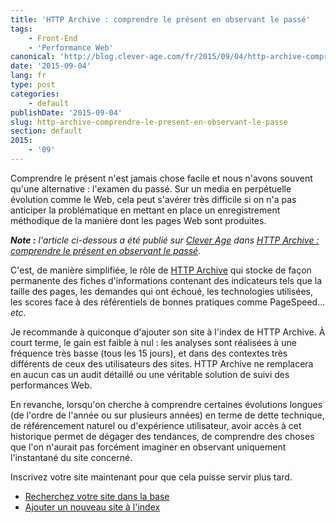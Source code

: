 ```yaml
---
title: 'HTTP Archive : comprendre le présent en observant le passé'
tags:
    - Front-End
    - 'Performance Web'
canonical: 'http://blog.clever-age.com/fr/2015/09/04/http-archive-comprendre-le-present-en-observant-le-passe/'
date: '2015-09-04'
lang: fr
type: post
categories:
    - default
publishDate: '2015-09-04'
slug: http-archive-comprendre-le-present-en-observant-le-passe
section: default
2015:
    - '09'
---
```


Comprendre le présent n'est jamais chose facile et nous n'avons souvent qu'une alternative : l'examen du passé. Sur un media en perpétuelle évolution comme le Web, cela peut s'avérer très difficile si on n'a pas anticiper la problématique en mettant en place un enregistrement méthodique de la manière dont les pages Web sont produites.

<!--more-->

<em class="canonical">**Note&nbsp;:** l'article ci-dessous a été publié sur [Clever Age](http://www.clever-age.com/fr/) dans [HTTP Archive : comprendre le présent en observant le passé](http://blog.clever-age.com/fr/2015/09/04/http-archive-comprendre-le-present-en-observant-le-passe/).</em>

C'est, de manière simplifiée, le rôle de <a title="HTTP Archive" href="//httparchive.org/">HTTP Archive</a> qui stocke de façon permanente des fiches d'informations contenant des indicateurs tels que la taille des pages, les demandes qui ont échoué, les technologies utilisées, les scores face à des référentiels de bonnes pratiques comme PageSpeed… <em>etc</em>.

Je recommande à quiconque d'ajouter son site à l'index de HTTP Archive. À court terme, le gain est faible à nul&nbsp;: les analyses sont réalisées à une fréquence très basse (tous les 15 jours), et dans des contextes très différents de ceux des utilisateurs des sites. HTTP Archive ne remplacera en aucun cas un audit détaillé ou une véritable solution de suivi des performances Web.

En revanche, lorsqu'on cherche à comprendre certaines évolutions longues (de l'ordre de l'année ou sur plusieurs années) en terme de dette technique, de référencement naturel ou d'expérience utilisateur, avoir accès à cet historique permet de dégager des tendances, de comprendre des choses que l'on n'aurait pas forcément imaginer en observant uniquement l'instantané du site concerné.

Inscrivez votre site maintenant pour que cela puisse servir plus tard.
<ul>
	<li><a href="//httparchive.org/websites.php">Recherchez votre site dans la base</a></li>
	<li><a href="//httparchive.org/addsite.php">Ajouter un nouveau site à l'index</a></li>
</ul>
